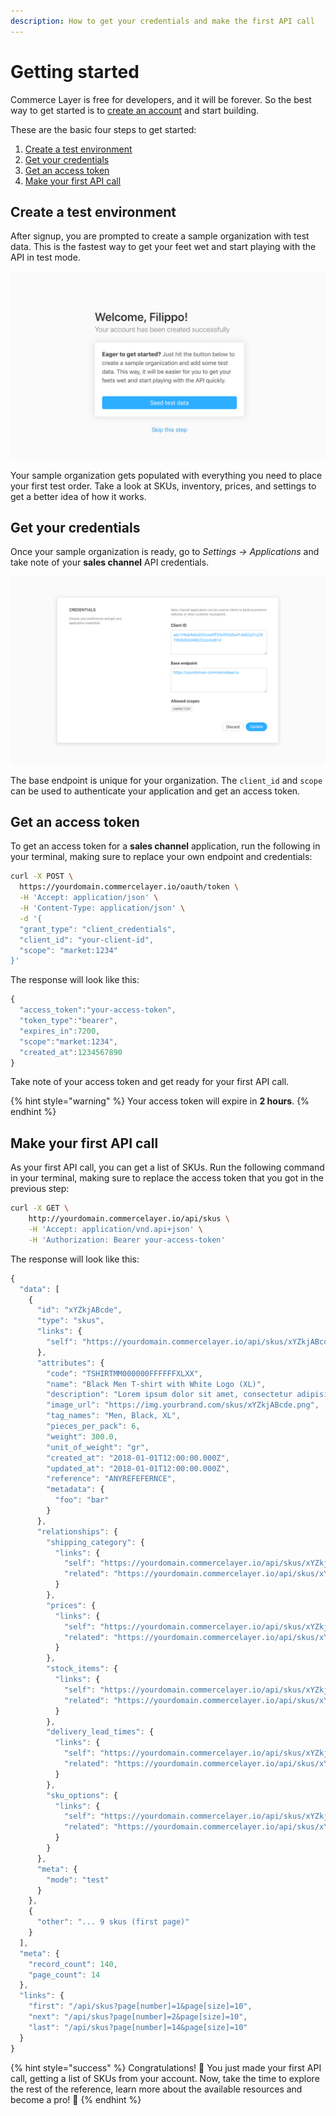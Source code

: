 ```yaml
---
description: How to get your credentials and make the first API call
---
```


# Getting started

Commerce Layer is free for developers, and it will be forever. So the best way to get started is to [create an account](https://core.commercelayer.io/users/sign_up) and start building.

These are the basic four steps to get started:

1. [Create a test environment](getting-started.md#create-a-test-environment)
2. [Get your credentials](getting-started.md#get-your-credentials)
3. [Get an access token](getting-started.md#get-an-access-token)
4. [Make your first API call](getting-started.md#make-your-first-api-call)

## Create a test environment

After signup, you are prompted to create a sample organization with test data. This is the fastest way to get your feet wet and start playing with the API in test mode.

![](.gitbook/assets/onboarding.jpg)

Your sample organization gets populated with everything you need to place your first test order. Take a look at SKUs, inventory, prices, and settings to get a better idea of how it works.

## Get your credentials

Once your sample organization is ready, go to _Settings → Applications_ and take note of your **sales channel** API credentials.

![](.gitbook/assets/sales-channel%20%281%29.jpg)

The base endpoint is unique for your organization. The `client_id` and `scope` can be used to authenticate your application and get an access token. 

## Get an access token

To get an access token for a **sales channel** application, run the following in your terminal, making sure to replace your own endpoint and credentials:

```bash
curl -X POST \
  https://yourdomain.commercelayer.io/oauth/token \
  -H 'Accept: application/json' \
  -H 'Content-Type: application/json' \
  -d '{
  "grant_type": "client_credentials",
  "client_id": "your-client-id",
  "scope": "market:1234"
}'
```

The response will look like this:

```javascript
{
  "access_token":"your-access-token",
  "token_type":"bearer",
  "expires_in":7200,
  "scope":"market:1234",
  "created_at":1234567890
}
```

Take note of your access token and get ready for your first API call.

{% hint style="warning" %}
Your access token will expire in **2 hours**.
{% endhint %}

## Make your first API call

As your first API call, you can get a list of SKUs. Run the following command in your terminal, making sure to replace the access token that you got in the previous step:

```bash
curl -X GET \
    http://yourdomain.commercelayer.io/api/skus \
    -H 'Accept: application/vnd.api+json' \
    -H 'Authorization: Bearer your-access-token'
```

The response will look like this:

```javascript
{
  "data": [
    {
      "id": "xYZkjABcde",
      "type": "skus",
      "links": {
        "self": "https://yourdomain.commercelayer.io/api/skus/xYZkjABcde"
      },
      "attributes": {
        "code": "TSHIRTMM000000FFFFFFXLXX",
        "name": "Black Men T-shirt with White Logo (XL)",
        "description": "Lorem ipsum dolor sit amet, consectetur adipisicing elit, sed do eiusmod tempor incididunt ut labore et dolore magna aliqua.",
        "image_url": "https://img.yourbrand.com/skus/xYZkjABcde.png",
        "tag_names": "Men, Black, XL",
        "pieces_per_pack": 6,
        "weight": 300.0,
        "unit_of_weight": "gr",
        "created_at": "2018-01-01T12:00:00.000Z",
        "updated_at": "2018-01-01T12:00:00.000Z",
        "reference": "ANYREFEFERNCE",
        "metadata": {
          "foo": "bar"
        }
      },
      "relationships": {
        "shipping_category": {
          "links": {
            "self": "https://yourdomain.commercelayer.io/api/skus/xYZkjABcde/relationships/shipping_category",
            "related": "https://yourdomain.commercelayer.io/api/skus/xYZkjABcde/shipping_category"
          }
        },
        "prices": {
          "links": {
            "self": "https://yourdomain.commercelayer.io/api/skus/xYZkjABcde/relationships/prices",
            "related": "https://yourdomain.commercelayer.io/api/skus/xYZkjABcde/prices"
          }
        },
        "stock_items": {
          "links": {
            "self": "https://yourdomain.commercelayer.io/api/skus/xYZkjABcde/relationships/stock_items",
            "related": "https://yourdomain.commercelayer.io/api/skus/xYZkjABcde/stock_items"
          }
        },
        "delivery_lead_times": {
          "links": {
            "self": "https://yourdomain.commercelayer.io/api/skus/xYZkjABcde/relationships/delivery_lead_times",
            "related": "https://yourdomain.commercelayer.io/api/skus/xYZkjABcde/delivery_lead_times"
          }
        },
        "sku_options": {
          "links": {
            "self": "https://yourdomain.commercelayer.io/api/skus/xYZkjABcde/relationships/sku_options",
            "related": "https://yourdomain.commercelayer.io/api/skus/xYZkjABcde/sku_options"
          }
        }
      },
      "meta": {
        "mode": "test"
      }
    },
    {
      "other": "... 9 skus (first page)"
    }
  ],
  "meta": {
    "record_count": 140,
    "page_count": 14
  },
  "links": {
    "first": "/api/skus?page[number]=1&page[size]=10",
    "next": "/api/skus?page[number]=2&page[size]=10",
    "last": "/api/skus?page[number]=14&page[size]=10"
  }
}
```

{% hint style="success" %}
Congratulations! 🎉 You just made your first API call, getting a list of SKUs from your account. Now, take the time to explore the rest of the reference, learn more about the available resources and become a pro! 🙌
{% endhint %}


